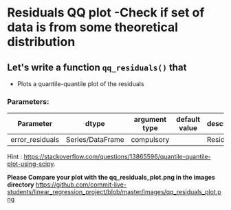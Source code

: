 # Residuals QQ plot -Check if set of data is from some theoretical distribution

## Let's write a function `qq_residuals()` that
* Plots a quantile-quantile plot of the residuals

### Parameters:

| Parameter | dtype | argument type | default value | description |
| --- | --- | --- | --- | --- |
| error_residuals | Series/DataFrame | compulsory | | Residuals |

Hint : https://stackoverflow.com/questions/13865596/quantile-quantile-plot-using-scipy.

**Please Compare your plot with the qq_residuals_plot.png in the images directory**
https://github.com/commit-live-students/linear_regression_project/blob/master/images/qq_residuals_plot.png
